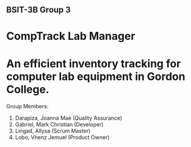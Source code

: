 ## BSIT-3B Group 3

# CompTrack Lab Manager
# An efficient inventory tracking for computer lab equipment in Gordon College.

Group Members:
  1. Darapiza, Joanna Mae (Quality Assurance)
  2. Gabriel, Mark Christian (Developer)
  3. Lingad, Allysa (Scrum Master)
  4. Lobo, Vhenz Jemuel (Product Owner)
